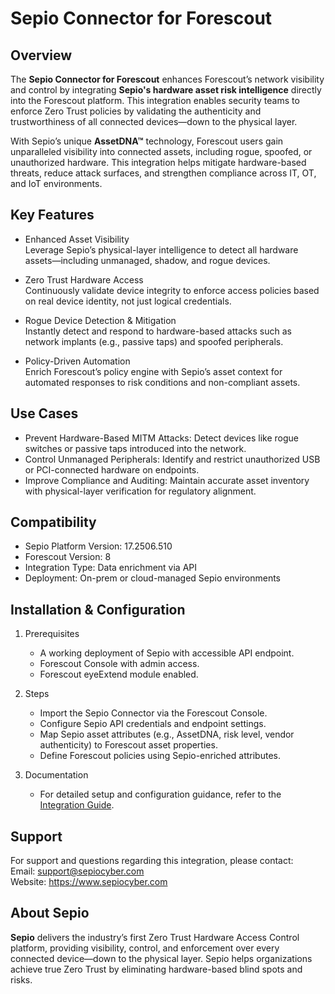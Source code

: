 # Sepio Connector for Forescout

## Overview

The **Sepio Connector for Forescout** enhances Forescout’s network visibility and control by integrating **Sepio's hardware asset risk intelligence** directly into the Forescout platform. This integration enables security teams to enforce Zero Trust policies by validating the authenticity and trustworthiness of all connected devices—down to the physical layer.

With Sepio’s unique **AssetDNA™** technology, Forescout users gain unparalleled visibility into connected assets, including rogue, spoofed, or unauthorized hardware. This integration helps mitigate hardware-based threats, reduce attack surfaces, and strengthen compliance across IT, OT, and IoT environments.

## Key Features

- Enhanced Asset Visibility  
  Leverage Sepio’s physical-layer intelligence to detect all hardware assets—including unmanaged, shadow, and rogue devices.

- Zero Trust Hardware Access  
  Continuously validate device integrity to enforce access policies based on real device identity, not just logical credentials.

- Rogue Device Detection & Mitigation  
  Instantly detect and respond to hardware-based attacks such as network implants (e.g., passive taps) and spoofed peripherals.

- Policy-Driven Automation  
  Enrich Forescout’s policy engine with Sepio’s asset context for automated responses to risk conditions and non-compliant assets.

## Use Cases

- Prevent Hardware-Based MITM Attacks: Detect devices like rogue switches or passive taps introduced into the network.
- Control Unmanaged Peripherals: Identify and restrict unauthorized USB or PCI-connected hardware on endpoints.
- Improve Compliance and Auditing: Maintain accurate asset inventory with physical-layer verification for regulatory alignment.

## Compatibility

- Sepio Platform Version: 17.2506.510
- Forescout Version: 8  
- Integration Type: Data enrichment via API  
- Deployment: On-prem or cloud-managed Sepio environments

## Installation & Configuration

1. Prerequisites
   - A working deployment of Sepio with accessible API endpoint.
   - Forescout Console with admin access.
   - Forescout eyeExtend module enabled.

2. Steps
   - Import the Sepio Connector via the Forescout Console.
   - Configure Sepio API credentials and endpoint settings.
   - Map Sepio asset attributes (e.g., AssetDNA, risk level, vendor authenticity) to Forescout asset properties.
   - Define Forescout policies using Sepio-enriched attributes.

3. Documentation
   - For detailed setup and configuration guidance, refer to the [Integration Guide](https://docs.sepiocyber.com/integrations/configuring-and-editing-integration-settings/configuring-integrations/forescout-connector-app-configuration/).

## Support

For support and questions regarding this integration, please contact:  
Email: support@sepiocyber.com  
Website: https://www.sepiocyber.com

## About Sepio

**Sepio** delivers the industry’s first Zero Trust Hardware Access Control platform, providing visibility, control, and enforcement over every connected device—down to the physical layer. Sepio helps organizations achieve true Zero Trust by eliminating hardware-based blind spots and risks.
